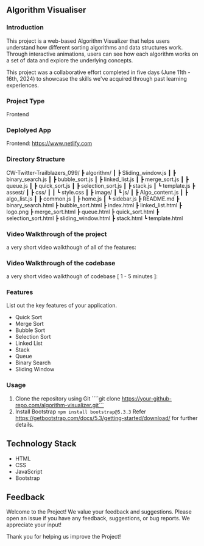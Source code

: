 ## Algorithm Visualiser


### Introduction

This project is a web-based Algorithm Visualizer that helps users understand how different sorting algorithms and data structures work. Through interactive animations, users can see how each algorithm works on a set of data and explore the underlying concepts.

This project was a collaborative effort completed in five days (June 11th - 16th, 2024) to showcase the skills we've acquired through past learning experiences.

### Project Type

Frontend

### Deplolyed App

Frontend: https://www.netlify.com

### Directory Structure

CW-Twitter-Trailblazers_099/
┣ algorithm/
┃ ┣ Sliding_window.js
┃ ┣ binary_search.js
┃ ┣ bubble_sort.js
┃ ┣ linked_list.js
┃ ┣ merge_sort.js
┃ ┣ queue.js
┃ ┣ quick_sort.js
┃ ┣ selection_sort.js
┃ ┣ stack.js
┃ ┗ template.js
┣ assest/
┃ ┣ css/
┃ ┃ ┗ style.css
┃ ┣ image/
┃ ┗ js/
┃   ┣ Algo_content.js
┃   ┣ algo_list.js
┃   ┣ common.js
┃   ┣ home.js
┃   ┗ sidebar.js
┣ README.md
┣ binary_search.html
┣ bubble_sort.html
┣ index.html
┣ linked_list.html
┣ logo.png
┣ merge_sort.html
┣ queue.html
┣ quick_sort.html
┣ selection_sort.html
┣ sliding_window.html
┣ stack.html
┗ template.html


### Video Walkthrough of the project

a very short video walkthough of all of the features:



### Video Walkthrough of the codebase

a very short video walkthough of codebase [ 1 - 5 minutes ]:

### Features
List out the key features of your application.

- Quick Sort
- Merge Sort
- Bubble Sort
- Selection Sort
- Linked List
- Stack
- Queue
- Binary Search
- Sliding Window 


### Usage

1. Clone the repository using Git
    ````git clone https://your-github-repo.com/algorithm-visualizer.git```
3. Install Bootstrap
````npm install bootstrap@5.3.3````
Refer https://getbootstrap.com/docs/5.3/getting-started/download/ for further details.


## Technology Stack

- HTML
- CSS
- JavaScript
- Bootstrap


## Feedback

Welcome to the Project! We value your feedback and suggestions.
Please open an issue if you have any feedback, suggestions, or bug reports. We appreciate your input! 

Thank you for helping us improve the Project!